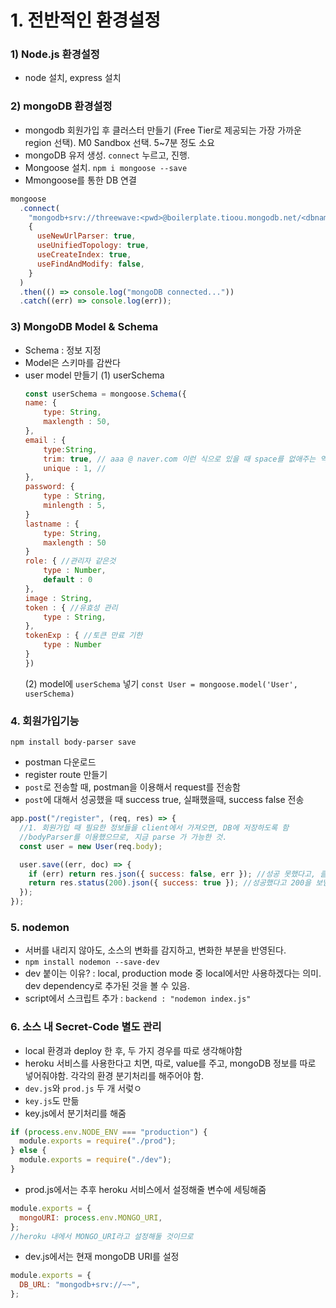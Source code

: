 # 1. 전반적인 환경설정

### 1) Node.js 환경설정

- node 설치, express 설치

### 2) mongoDB 환경설정

- mongodb 회원가입 후 클러스터 만들기 (Free Tier로 제공되는 가장 가까운 region 선택). M0 Sandbox 선택. 5~7분 정도 소요
- mongoDB 유저 생성. `connect` 누르고, 진행.
- Mongoose 설치. `npm i mongoose --save`
- Mmongoose를 통한 DB 연결

```javascript
mongoose
  .connect(
    "mongodb+srv://threewave:<pwd>@boilerplate.tioou.mongodb.net/<dbname>?retryWrites=true&w=majority",
    {
      useNewUrlParser: true,
      useUnifiedTopology: true,
      useCreateIndex: true,
      useFindAndModify: false,
    }
  )
  .then(() => console.log("mongoDB connected..."))
  .catch((err) => console.log(err));
```

### 3) MongoDB Model & Schema

- Schema : 정보 지정
- Model은 스키마를 감싼다
- user model 만들기
  (1) userSchema
  ```javascript
  const userSchema = mongoose.Schema({
  name: {
      type: String,
      maxlength : 50,
  },
  email : {
      type:String,
      trim: true, // aaa @ naver.com 이런 식으로 있을 때 space를 없애주는 역할
      unique : 1, //
  },
  password: {
      type : String,
      minlength : 5,
  }
  lastname : {
      type: String,
      maxlength : 50
  }
  role: { //관리자 같은것
      type : Number,
      default : 0
  },
  image : String,
  token : { //유효성 관리
      type : String,
  },
  tokenExp : { //토큰 만료 기한
      type : Number
  }
  })
  ```
  (2) model에 `userSchema` 넣기
  `const User = mongoose.model('User', userSchema)`

### 4. 회원가입기능

`npm install body-parser save`

- postman 다운로드
- register route 만들기
- `post`로 전송할 때, postman을 이용해서 request를 전송함
- `post`에 대해서 성공했을 때 success true, 실패했을때, success false 전송

```javascript
app.post("/register", (req, res) => {
  //1. 회원가입 때 필요한 정보들을 client에서 가져오면, DB에 저장하도록 함
  //bodyParser를 이용했으므로, 지금 parse 가 가능한 것.
  const user = new User(req.body);

  user.save((err, doc) => {
    if (err) return res.json({ success: false, err }); //성공 못했다고, 클라이언트에 전달
    return res.status(200).json({ success: true }); //성공했다고 200을 보냄
  });
});
```

### 5. nodemon

- 서버를 내리지 않아도, 소스의 변화를 감지하고, 변화한 부분을 반영된다.
- `npm install nodemon --save-dev`
- dev 붙이는 이유? : local, production mode 중 local에서만 사용하겠다는 의미. dev dependency로 추가된 것을 볼 수 있음.
- script에서 스크립트 추가 : `backend : "nodemon index.js"`

### 6. 소스 내 Secret-Code 별도 관리

- local 환경과 deploy 한 후, 두 가지 경우를 따로 생각해야함
- heroku 서비스를 사용한다고 치면, 따로, value를 주고, mongoDB 정보를 따로 넣어줘야함. 각각의 환경 분기처리를 해주어야 함.
- `dev.js`와 `prod.js` 두 개 서렂ㅇ
- `key.js`도 만듦
- key.js에서 분기처리를 해줌

```javascript
if (process.env.NODE_ENV === "production") {
  module.exports = require("./prod");
} else {
  module.exports = require("./dev");
}
```

- prod.js에서는 추후 heroku 서비스에서 설정해줄 변수에 세팅해줌

```javascript
module.exports = {
  mongoURI: process.env.MONGO_URI,
};
//heroku 내에서 MONGO_URI라고 설정해둘 것이므로
```

- dev.js에서는 현재 mongoDB URI를 설정

```javascript
module.exports = {
  DB_URL: "mongodb+srv://~~",
};
```
